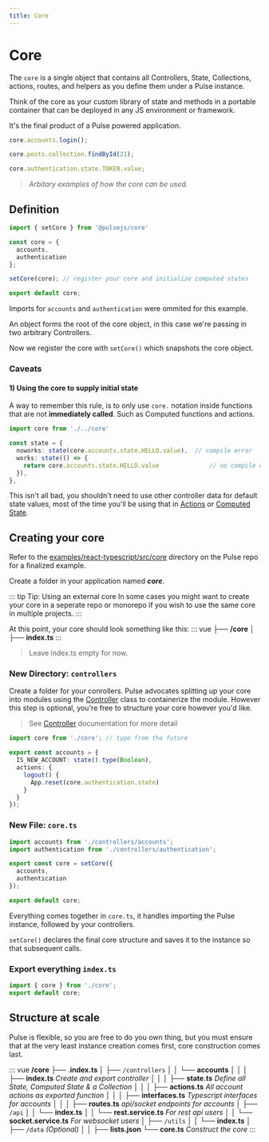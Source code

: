 ```yaml
---
title: Core
---
```


# Core

The `core` is a single object that contains all Controllers, State, Collections, actions, routes, and helpers as you define them under a Pulse instance.

Think of the core as your custom library of state and methods in a portable container that can be deployed in any JS environment or framework.

It's the final product of a Pulse powered application.

```ts
core.accounts.login();

core.posts.collection.findById(21);

core.authentication.state.TOKEN.value;
```

> _Arbitary examples of how the core can be used._

## Definition

```ts
import { setCore } from '@pulsejs/core'

const core = {
  accounts,
  authentication
};

setCore(core); // register your core and initialize computed states  

export default core;
```

Imports for `accounts` and `authentication` were ommited for this example.

An object forms the root of the core object, in this case we're passing in two arbitrary Controllers.

Now we register the core with `setCore()` which snapshots the core object.

### Caveats

#### 1) Using the core to supply initial state

A way to remember this rule, is to only use `core.` notation inside functions that are not **immediately called**. Such as Computed functions and actions.

```ts
import core from './../core'

const state = {
  noworks: state(core.accounts.state.HELLO.value),  // compile error
  works: state(() => {
    return core.accounts.state.HELLO.value              // no compile error
  }),
},
```

This isn't all bad, you shouldn't need to use other controller data for default state values, most of the time you'll be using that in [Actions]() or [Computed State]().

## Creating your core

Refer to the [examples/react-typescript/src/core]() directory on the Pulse repo for a finalized example.

Create a folder in your application named **_core_**.

::: tip Tip: Using an external core
In some cases you might want to create your core in a seperate repo or monorepo if you wish to use the same core in multiple projects.
:::


At this point, your core should look something like this:
::: vue
├── **/core**
│ ├── **index.ts**
:::

> Leave index.ts empty for now.

### New Directory: `controllers`

Create a folder for your conrollers. Pulse advocates splitting up your core into modules using the [Controller]() class to containerize the module. However this step is optional, you're free to structure your core however you'd like.

> See [Controller]() documentation for more detail

```ts
import core from './core'; // type from the future

export const accounts = {
  IS_NEW_ACCOUNT: state().type(Boolean),
  actions: {
    logout() {
      App.reset(core.authentication.state)
    }
  }
});
```

### New File: `core.ts`

```ts
import accounts from './controllers/accounts';
import authentication from './controllers/authentication';

export const core = setCore({
  accounts,
  authentication
});

export default core;
```

Everything comes together in `core.ts`, it handles importing the Pulse instance, followed by your controllers.

`setCore()` declares the final core structure and saves it to the instance so that subsequent calls.

### Export everything `index.ts`

```ts
import { core } from './core';
export default core;
```

## Structure at scale

Pulse is flexible, so you are free to do you own thing, but you must ensure that at the very least instance creation comes first, core construction comes last.

::: vue
**/core**
├── .**index.ts**
│ ├── `/controllers`
│ │ └── **accounts**
│ │ │ ├── **index.ts** _Create and export controller_
│ │ │ ├── **state.ts** _Define all State, Computed State & a Collection_
│ │ │ ├── **actions.ts** _All account actions as exported function_
│ │ │ ├── **interfaces.ts** _Typescript interfaces for accounts_
│ │ │ ├── **routes.ts** _api/socket endpoints for accounts_
│ ├── `/api`
│ │ └── **index.ts**
│ │ └── **rest.service.ts** _For rest api users_
│ │ └── **socket.service.ts** _For websocket users_
│ ├── `/utils`
│ │ └── **index.ts**
│ ├── `/data` _(Optional)_
│ │ ├── **lists.json**
└── **core.ts** _Construct the core_
:::
